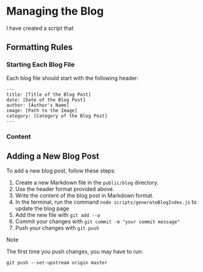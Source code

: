 # Managing the Blog

I have created a script that 


## Formatting Rules

### Starting Each Blog File
Each blog file should start with the following header:

```
---
title: [Title of the Blog Post]
date: [Date of the Blog Post]
author: [Author's Name]
image: [Path to the Image]
category: [Category of the Blog Post]
---
```

### Content




## Adding a New Blog Post
To add a new blog post, follow these steps:
1. Create a new Markdown file in the `public/blog` directory.
2. Use the header format provided above.
3. Write the content of the blog post in Markdown format.
4. In the terminal, run the command `node scripts/generateBlogIndex.js` to update the blog page
5. Add the new file with `git add --a`
6. Commit your changes with `git commit -m "your commit message"`
7. Push your changes with `git push`

> [!NOTE]
> The first time you push changes, you may have to run:
> 
> ```
> git push --set-upstream origin master
> ```
